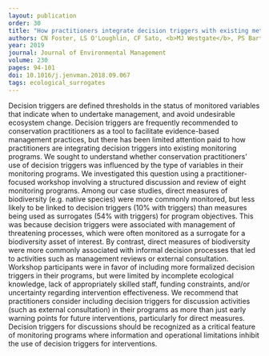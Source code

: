 ```yaml
---
layout: publication
order: 30
title: "How practitioners integrate decision triggers with existing metrics in conservation monitoring."
authors: CN Foster, LS O'Loughlin, CF Sato, <b>MJ Westgate</b>, PS Barton, JC Pierson, JM Balmer, G Catt, J Chapman, T Detto, A Hawcroft, G Jones, RP Kavanagh, M McKay, D Marshall, KE Moseby, M Perry, D Robinson, JA Seddon, K Tuft & DB Lindenmayer
year: 2019
journal: Journal of Environmental Management
volume: 230
pages: 94-101
doi: 10.1016/j.jenvman.2018.09.067
tags: ecological_surrogates
---
```

Decision triggers are defined thresholds in the status of monitored variables that indicate when to undertake management, and avoid undesirable ecosystem change. Decision triggers are frequently recommended to conservation practitioners as a tool to facilitate evidence-based management practices, but there has been limited attention paid to how practitioners are integrating decision triggers into existing monitoring programs. We sought to understand whether conservation practitioners’ use of decision triggers was influenced by the type of variables in their monitoring programs. We investigated this question using a practitioner-focused workshop involving a structured discussion and review of eight monitoring programs. Among our case studies, direct measures of biodiversity (e.g. native species) were more commonly monitored, but less likely to be linked to decision triggers (10% with triggers) than measures being used as surrogates (54% with triggers) for program objectives. This was because decision triggers were associated with management of threatening processes, which were often monitored as a surrogate for a biodiversity asset of interest. By contrast, direct measures of biodiversity were more commonly associated with informal decision processes that led to activities such as management reviews or external consultation. Workshop participants were in favor of including more formalized decision triggers in their programs, but were limited by incomplete ecological knowledge, lack of appropriately skilled staff, funding constraints, and/or uncertainty regarding intervention effectiveness. We recommend that practitioners consider including decision triggers for discussion activities (such as external consultation) in their programs as more than just early warning points for future interventions, particularly for direct measures. Decision triggers for discussions should be recognized as a critical feature of monitoring programs where information and operational limitations inhibit the use of decision triggers for interventions.